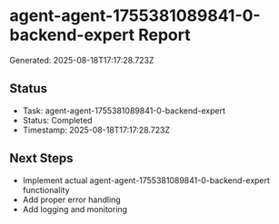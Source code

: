 # agent-agent-1755381089841-0-backend-expert Report

Generated: 2025-08-18T17:17:28.723Z

## Status
- Task: agent-agent-1755381089841-0-backend-expert
- Status: Completed
- Timestamp: 2025-08-18T17:17:28.723Z

## Next Steps
- Implement actual agent-agent-1755381089841-0-backend-expert functionality
- Add proper error handling
- Add logging and monitoring
